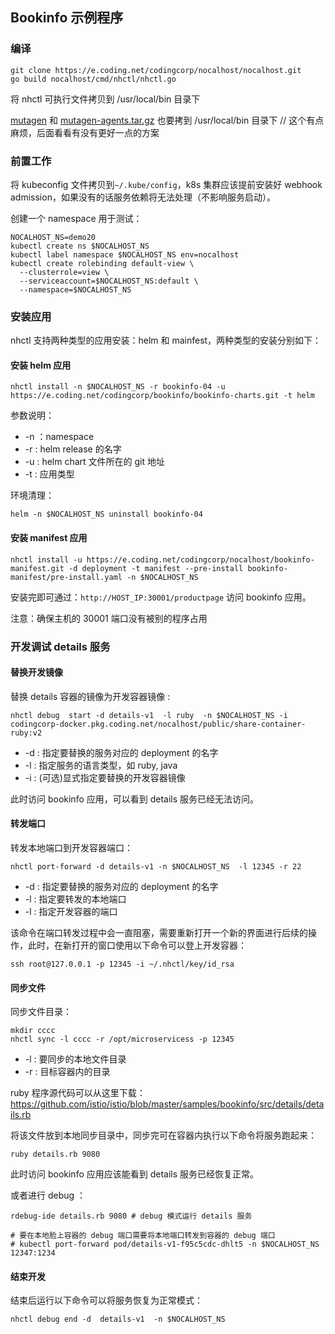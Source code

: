 ## Bookinfo 示例程序

### 编译

```shell
git clone https://e.coding.net/codingcorp/nocalhost/nocalhost.git
go build nocalhost/cmd/nhctl/nhctl.go
```

将 nhctl 可执行文件拷贝到 /usr/local/bin 目录下

[mutagen](https://codingcorp.coding.net/p/nocalhost/d/nocalhost-resources/git/tree/master/darwin/mutagen) 和 [mutagen-agents.tar.gz](https://codingcorp.coding.net/p/nocalhost/d/nocalhost-resources/git/tree/master/darwin/mutagen-agents.tar.gz) 也要拷到 /usr/local/bin 目录下 // 这个有点麻烦，后面看看有没有更好一点的方案

### 前置工作

将 kubeconfig 文件拷贝到`~/.kube/config`，k8s 集群应该提前安装好 webhook admission，如果没有的话服务依赖将无法处理（不影响服务启动）。

创建一个 namespace 用于测试：

```shell
NOCALHOST_NS=demo20
kubectl create ns $NOCALHOST_NS
kubectl label namespace $NOCALHOST_NS env=nocalhost
kubectl create rolebinding default-view \
  --clusterrole=view \
  --serviceaccount=$NOCALHOST_NS:default \
  --namespace=$NOCALHOST_NS
```



### 安装应用

nhctl 支持两种类型的应用安装：helm 和 mainfest，两种类型的安装分别如下：

#### 安装 helm 应用

```shell
nhctl install -n $NOCALHOST_NS -r bookinfo-04 -u https://e.coding.net/codingcorp/bookinfo/bookinfo-charts.git -t helm
```

参数说明：

- -n ：namespace
- -r : helm release 的名字
- -u : helm chart 文件所在的 git 地址
- -t : 应用类型

环境清理：

```shell
helm -n $NOCALHOST_NS uninstall bookinfo-04
```

#### 安装 manifest 应用

```shell
nhctl install -u https://e.coding.net/codingcorp/nocalhost/bookinfo-manifest.git -d deployment -t manifest --pre-install bookinfo-manifest/pre-install.yaml -n $NOCALHOST_NS
```

安装完即可通过：`http://HOST_IP:30001/productpage` 访问 bookinfo 应用。

注意：确保主机的 30001 端口没有被别的程序占用

### 开发调试 details 服务

#### 替换开发镜像

替换 details 容器的镜像为开发容器镜像 : 

```shell
nhctl debug  start -d details-v1  -l ruby  -n $NOCALHOST_NS -i codingcorp-docker.pkg.coding.net/nocalhost/public/share-container-ruby:v2
```

- -d : 指定要替换的服务对应的 deployment 的名字
- -l : 指定服务的语言类型，如 ruby, java
- -i : (可选)显式指定要替换的开发容器镜像

此时访问 bookinfo 应用，可以看到 details 服务已经无法访问。

#### 转发端口

转发本地端口到开发容器端口：

```shell
nhctl port-forward -d details-v1 -n $NOCALHOST_NS  -l 12345 -r 22
```

- -d : 指定要替换的服务对应的 deployment 的名字
- -l : 指定要转发的本地端口
- -l : 指定开发容器的端口

该命令在端口转发过程中会一直阻塞，需要重新打开一个新的界面进行后续的操作，此时，在新打开的窗口使用以下命令可以登上开发容器：

```shell
ssh root@127.0.0.1 -p 12345 -i ~/.nhctl/key/id_rsa
```



#### 同步文件

同步文件目录：

```shell
mkdir cccc
nhctl sync -l cccc -r /opt/microservicess -p 12345
```

- -l : 要同步的本地文件目录
- -r : 目标容器内的目录

ruby 程序源代码可以从这里下载：https://github.com/istio/istio/blob/master/samples/bookinfo/src/details/details.rb

将该文件放到本地同步目录中，同步完可在容器内执行以下命令将服务跑起来：

```shell
ruby details.rb 9080 
```

此时访问 bookinfo 应用应该能看到 details 服务已经恢复正常。

或者进行 debug ：

```shell
rdebug-ide details.rb 9080 # debug 模式运行 details 服务

# 要在本地脸上容器的 debug 端口需要将本地端口转发到容器的 debug 端口
# kubectl port-forward pod/details-v1-f95c5cdc-dhlt5 -n $NOCALHOST_NS 12347:1234
```

#### 结束开发

结束后运行以下命令可以将服务恢复为正常模式：

```shell
nhctl debug end -d  details-v1  -n $NOCALHOST_NS
```
